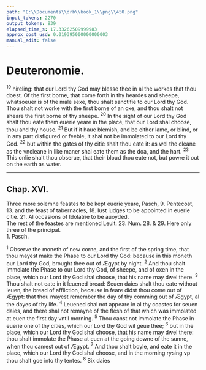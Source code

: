 ```yaml
---
path: "E:\\Documents\\drb\\book_1\\png\\450.png"
input_tokens: 2270
output_tokens: 839
elapsed_time_s: 17.33262509999983
approx_cost_usd: 0.019395000000000003
manual_edit: false
---
```

# Deuteronomie.

<sup>19</sup> hireling: that our Lord thy God may blesse thee in al the workes that thou doest. Of the first borne, that come forth in thy heardes and sheepe, whatsoeuer is of the male sexe, thou shalt sanctifie to our Lord thy God. Thou shalt not worke with the first borne of an oxe, and thou shalt not sheare the first borne of thy sheepe. <sup>20</sup> In the sight of our Lord thy God shalt thou eate them euerie yeare in the place, that our Lord shal choose, thou and thy house. <sup>21</sup> But if it haue blemish, and be either lame, or blind, or in any part disfigured or feeble, it shal not be immolated to our Lord thy God. <sup>22</sup> but within the gates of thy citie shalt thou eate it: as wel the cleane as the vncleane in like maner shal eate them as the doa, and the hart. <sup>23</sup> This onlie shalt thou obserue, that their bloud thou eate not, but powre it out on the earth as water.

<hr>

## Chap. XVI.

<aside>Three more solemne feastes to be kept euerie yeare, Pasch, 9. Pentecost, 13. and the feast of tabernacles, 18. Iust iudges to be appointed in euerie citie. 21. Al occasions of Idolatrie to be auoyded.</aside>

<aside>The rest of the feastes are mentioned Leuit. 23. Num. 28. & 29. Here only three of the principal.</aside>

<aside>1. Pasch.</aside>

<sup>1</sup> Observe the moneth of new corne, and the first of the spring time, that thou mayest make the Phase to our Lord thy God: because in this moneth our Lord thy God, brought thee out of Ægypt by night. <sup>2</sup> And thou shalt immolate the Phase to our Lord thy God, of sheepe, and of oxen in the place, which our Lord thy God shal choose, that his name may dwel there. <sup>3</sup> Thou shalt not eate in it leuened bread: Seuen daies shalt thou eate without leuen, the bread of affliction, because in feare didst thou come out of Ægypt: that thou mayest remember the day of thy comming out of Ægypt, al the dayes of thy life. <sup>4</sup> Leuened shal not appeare in al thy coastes for seuen daies, and there shal not remayne of the flesh of that which was immolated at euen the first day vntil morning. <sup>5</sup> Thou canst not immolate the Phase in euerie one of thy cities, which our Lord thy God wil geue thee; <sup>6</sup> but in the place, which our Lord thy God shal choose, that his name may dwel there: thou shalt immolate the Phase at euen at the going downe of the sunne, when thou camest out of Ægypt. <sup>7</sup> And thou shalt boyle, and eate it in the place, which our Lord thy God shal choose, and in the morning rysing vp thou shalt goe into thy tentes. <sup>8</sup> Six daies